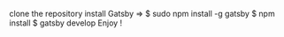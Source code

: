 clone the repository
install Gatsby => $ sudo npm install -g gatsby
$ npm install
$ gatsby develop
Enjoy !
